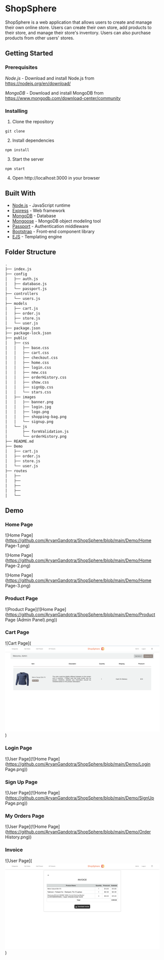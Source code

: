 # ShopSphere

ShopSphere is a web application that allows users to create and manage their own online store. Users can create their own store, add products to their store, and manage their store's inventory. Users can also purchase products from other users' stores.

## Getting Started

### Prerequisites

*Node.js* - Download and install Node.js from https://nodejs.org/en/download/

*MongoDB* - Download and install MongoDB from https://www.mongodb.com/download-center/community

### Installing

1. Clone the repository
```
git clone 
```

2. Install dependencies
```
npm install
```

3. Start the server
```
npm start
```

4. Open http://localhost:3000 in your browser

## Built With

* [Node.js](https://nodejs.org/en/) - JavaScript runtime
* [Express](https://expressjs.com/) - Web framework
* [MongoDB](https://www.mongodb.com/) - Database
* [Mongoose](https://mongoosejs.com/) - MongoDB object modeling tool
* [Passport](http://www.passportjs.org/) - Authentication middleware
* [Bootstrap](https://getbootstrap.com/) - Front-end component library
* [EJS](https://ejs.co/) - Templating engine


## Folder Structure

```
.
├── index.js
├── config
│   ├── auth.js
│   ├── database.js
│   └── passport.js
├── controllers
│   └── users.js
├── models
│   ├── cart.js
│   ├── order.js
│   ├── store.js
│   └── user.js
├── package.json
├── package-lock.json
├── public
│   ├── css
│   │   ├── base.css
│   │   ├── cart.css
│   │   ├── checkout.css
│   │   ├── home.css
│   │   ├── login.css
│   │   ├── new.css
│   │   ├── orderHistory.css
│   │   ├── show.css
│   │   ├── signUp.css
│   │   └── stars.css
│   ├── images
│   │   ├── banner.png
│   │   ├── login.jpg
│   │   ├── logo.png
│   │   ├── shopping-bag.png
│   │   └── signup.png
│   └── js
│       ├── formValidation.js
│       └── orderHistory.png
├── README.md
├── Demo
│   ├── cart.js
│   ├── order.js
│   ├── store.js
│   └── user.js
├── routes
│   ├── 
│   ├── 
│   ├── 
│   ├── 
│   └── 

```

## Demo

### Home Page
![Home Page](https://github.com/AryanGandotra/ShopSphere/blob/main/Demo/Home Page-1.png)

![Home Page](https://github.com/AryanGandotra/ShopSphere/blob/main/Demo/Home Page-2.png)

![Home Page](https://github.com/AryanGandotra/ShopSphere/blob/main/Demo/Home Page-3.png)

### Product Page
![Product Page](![Home Page](https://github.com/AryanGandotra/ShopSphere/blob/main/Demo/Product Page (Admin Panel).png))

### Cart Page
![Cart Page](![Home Page](https://github.com/AryanGandotra/ShopSphere/blob/main/Demo/Cart.png))

### Login Page
![User Page](![Home Page](https://github.com/AryanGandotra/ShopSphere/blob/main/Demo/Login Page.png))

### Sign Up Page
![User Page](![Home Page](https://github.com/AryanGandotra/ShopSphere/blob/main/Demo/SignUp Page.png))

### My Orders Page
![User Page](![Home Page](https://github.com/AryanGandotra/ShopSphere/blob/main/Demo/Order History.png))

### Invoice
![User Page](![Home Page](https://github.com/AryanGandotra/ShopSphere/blob/main/Demo/Invoice.png))


